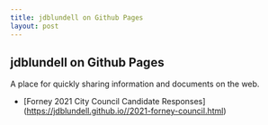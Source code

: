 ```yaml
---
title: jdblundell on Github Pages
layout: post
---
```


## jdblundell on Github Pages

A place for quickly sharing information and documents on the web.

* [Forney 2021 City Council Candidate Responses] (https://jdblundell.github.io//2021-forney-council.html)
